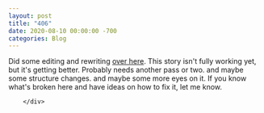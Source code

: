 ```yaml
---
layout: post
title: "406"
date: 2020-08-10 00:00:00 -700
categories: Blog
---
```


<div class="blog-content">
				<div class="paragraph">Did some editing and rewriting <a href="../story-11.html" target="_blank">over here</a>. This story isn't fully working yet, but it's getting better. Probably needs another pass or two. and maybe some structure changes. and maybe some more eyes on it. If you know what's broken here and have ideas on how to fix it, let me know.</div>

		</div>
        